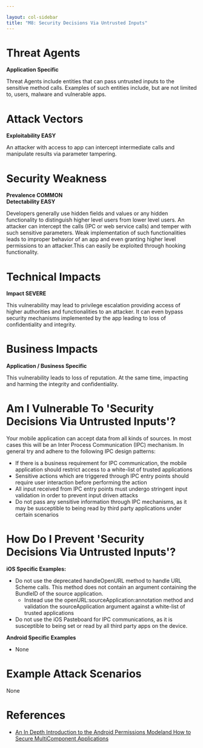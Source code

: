 ```yaml
---

layout: col-sidebar
title: "M8: Security Decisions Via Untrusted Inputs"
---
```


# Threat Agents

**Application Specific**

Threat Agents include entities that can pass untrusted inputs to the sensitive method calls. Examples of such entities include, but are not limited to, users, malware and vulnerable apps. 

# Attack Vectors	

**Exploitability EASY**

An attacker with access to app can intercept intermediate calls and manipulate results via parameter tampering. 

# Security Weakness	

**Prevalence COMMON** <br />
**Detectability EASY**

Developers generally use hidden fields and values or any hidden functionality to distinguish higher level users from lower level users. An attacker can intercept the calls (IPC or web service calls) and temper with such sensitive parameters. Weak implementation of such functionalities leads to improper behavior of an app and even granting higher level permissions to an attacker.This can easily be exploited through hooking functionality.  

# Technical Impacts	

**Impact SEVERE**

This vulnerability may lead to privilege escalation providing access of higher authorities and functionalities to an attacker. It can even bypass security mechanisms implemented by the app leading to loss of confidentiality and integrity.  

# Business Impacts
	
**Application / Business Specific** 
		
This vulnerability leads to loss of reputation.
At the same time, impacting and harming the integrity and confidentiality.

# Am I Vulnerable To 'Security Decisions Via Untrusted Inputs'?

Your mobile application can accept data from all kinds of sources. In most cases this will be an Inter Process Communication (IPC) mechanism. In general try and adhere to the following IPC design patterns:

- If there is a business requirement for IPC communication, the mobile application should restrict access to a white-list of trusted applications
- Sensitive actions which are triggered through IPC entry points should require user interaction before performing the action
- All input received from IPC entry points must undergo stringent input validation in order to prevent input driven attacks
- Do not pass any sensitive information through IPC mechanisms, as it may be susceptible to being read by third party applications under certain scenarios

# How Do I Prevent 'Security Decisions Via Untrusted Inputs'?

**iOS Specific Examples:**

- Do not use the deprecated handleOpenURL method to handle URL Scheme calls. This method does not contain an argument containing the BundleID of the source application.
  - Instead use the openURL:sourceApplication:annotation method and validation the sourceApplication argument against a white-list of trusted applications
- Do not use the iOS Pasteboard for IPC communications, as it is susceptible to being set or read by all third party apps on the device.

**Android Specific Examples**

- None

# Example Attack Scenarios

None

# References

- [An In Depth Introduction to the Android Permissions Modeland How to Secure MultiComponent Applications](https://www.owasp.org/images/c/ca/ASDC12-An_InDepth_Introduction_to_the_Android_Permissions_Modeland_How_to_Secure_MultiComponent_Applications.pdf)